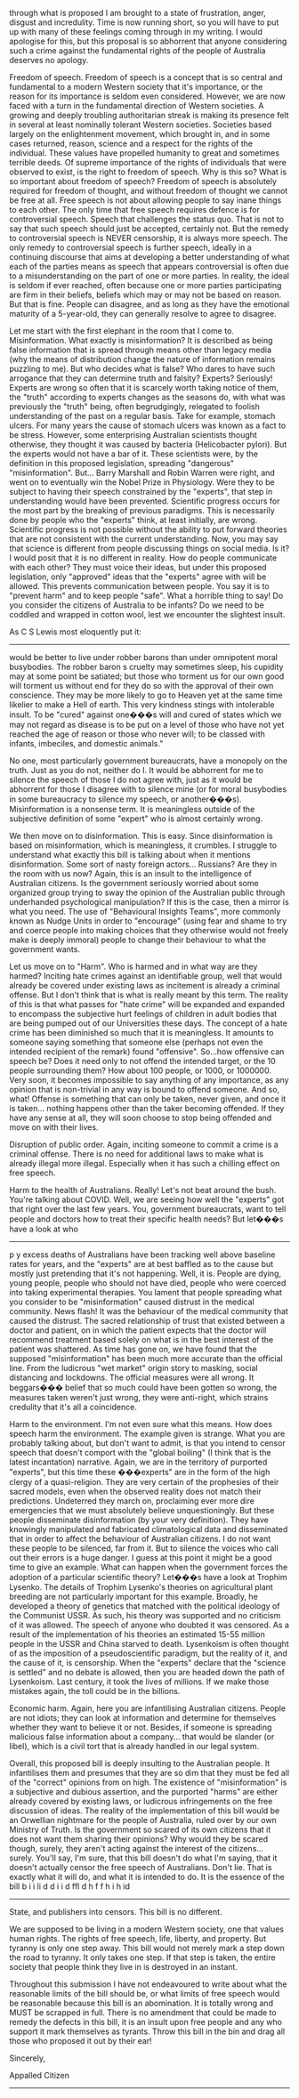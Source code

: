 through what is proposed I am brought to a state of frustration, anger, disgust and incredulity. Time is now
running short, so you will have to put up with many of these feelings coming through in my writing. I would
apologise for this, but this proposal is so abhorrent that anyone considering such a crime against the
fundamental rights of the people of Australia deserves no apology.

Freedom of speech. Freedom of speech is a concept that is so central and fundamental to a modern Western
society that it's importance, or the reason for its importance is seldom even considered. However, we are
now faced with a turn in the fundamental direction of Western societies. A growing and deeply troubling
authoritarian streak is making its presence felt in several at least nominally tolerant Western societies.
Societies based largely on the enlightenment movement, which brought in, and in some cases returned,
reason, science and a respect for the rights of the individual. These values have propelled humanity to great
and sometimes terrible deeds. Of supreme importance of the rights of individuals that were observed to
exist, is the right to freedom of speech. Why is this so? What is so important about freedom of speech?
Freedom of speech is absolutely required for freedom of thought, and without freedom of thought we cannot
be free at all. Free speech is not about allowing people to say inane things to each other. The only time that
free speech requires defence is for controversial speech. Speech that challenges the status quo. That is not
to say that such speech should just be accepted, certainly not. But the remedy to controversial speech is
NEVER censorship, it is always more speech. The only remedy to controversial speech is further speech,
ideally in a continuing discourse that aims at developing a better understanding of what each of the parties
means as speech that appears controversial is often due to a misunderstanding on the part of one or more
parties. In reality, the ideal is seldom if ever reached, often because one or more parties participating are
firm in their beliefs, beliefs which may or may not be based on reason. But that is fine. People can disagree,
and as long as they have the emotional maturity of a 5-year-old, they can generally resolve to agree to
disagree.

Let me start with the first elephant in the room that I come to. Misinformation. What exactly is
misinformation? It is described as being false information that is spread through means other than legacy
media (why the means of distribution change the nature of information remains puzzling to me). But who
decides what is false? Who dares to have such arrogance that they can determine truth and falsity? Experts?
Seriously! Experts are wrong so often that it is scarcely worth taking notice of them, the "truth" according to
experts changes as the seasons do, with what was previously the "truth" being, often begrudgingly,
relegated to foolish understanding of the past on a regular basis. Take for example, stomach ulcers. For
many years the cause of stomach ulcers was known as a fact to be stress. However, some enterprising
Australian scientists thought otherwise, they thought it was caused by bacteria (Helicobacter pylori). But the
experts would not have a bar of it. These scientists were, by the definition in this proposed legislation,
spreading "dangerous" "misinformation". But... Barry Marshall and Robin Warren were right, and went on to
eventually win the Nobel Prize in Physiology. Were they to be subject to having their speech constrained by
the "experts", that step in understanding would have been prevented. Scientific progress occurs for the most
part by the breaking of previous paradigms. This is necessarily done by people who the "experts" think, at
least initially, are wrong. Scientific progress is not possible without the ability to put forward theories that are
not consistent with the current understanding. Now, you may say that science is different from people
discussing things on social media. Is it? I would posit that it is no different in reality. How do people
communicate with each other? They must voice their ideas, but under this proposed legislation, only
"approved" ideas that the "experts" agree with will be allowed. This prevents communication between
people. You say it is to "prevent harm" and to keep people "safe". What a horrible thing to say! Do you
consider the citizens of Australia to be infants? Do we need to be coddled and wrapped in cotton wool, lest
we encounter the slightest insult.

As C S Lewis most eloquently put it:


-----

would be better to live under robber barons than under omnipotent moral busybodies. The robber baron s
cruelty may sometimes sleep, his cupidity may at some point be satiated; but those who torment us for our
own good will torment us without end for they do so with the approval of their own conscience. They may
be more likely to go to Heaven yet at the same time likelier to make a Hell of earth. This very kindness
stings with intolerable insult. To be "cured" against one���s will and cured of states which we may not
regard as disease is to be put on a level of those who have not yet reached the age of reason or those who
never will; to be classed with infants, imbeciles, and domestic animals."

No one, most particularly government bureaucrats, have a monopoly on the truth. Just as you do not,
neither do I. It would be abhorrent for me to silence the speech of those I do not agree with, just as it
would be abhorrent for those I disagree with to silence mine (or for moral busybodies in some bureaucracy
to silence my speech, or another���s). Misinformation is a nonsense term. It is meaningless outside of
the subjective definition of some "expert" who is almost certainly wrong.

We then move on to disinformation. This is easy. Since disinformation is based on misinformation, which is
meaningless, it crumbles. I struggle to understand what exactly this bill is talking about when it mentions
disinformation. Some sort of nasty foreign actors... Russians? Are they in the room with us now? Again, this
is an insult to the intelligence of Australian citizens. Is the government seriously worried about some
organized group trying to sway the opinion of the Australian public through underhanded psychological
manipulation? If this is the case, then a mirror is what you need. The use of "Behavioural Insights Teams",
more commonly known as Nudge Units in order to "encourage" (using fear and shame to try and coerce
people into making choices that they otherwise would not freely make is deeply immoral) people to change
their behaviour to what the government wants.

Let us move on to "Harm". Who is harmed and in what way are they harmed? Inciting hate crimes against
an identifiable group, well that would already be covered under existing laws as incitement is already a
criminal offense. But I don't think that is what is really meant by this term. The reality of this is that what
passes for "hate crime" will be expanded and expanded to encompass the subjective hurt feelings of children
in adult bodies that are being pumped out of our Universities these days. The concept of a hate crime has
been diminished so much that it is meaningless. It amounts to someone saying something that someone else
(perhaps not even the intended recipient of the remark) found "offensive". So...how offensive can speech
be? Does it need only to not offend the intended target, or the 10 people surrounding them? How about 100
people, or 1000, or 1000000. Very soon, it becomes impossible to say anything of any importance, as any
opinion that is non-trivial in any way is bound to offend someone. And so, what! Offense is something that
can only be taken, never given, and once it is taken... nothing happens other than the taker becoming
offended. If they have any sense at all, they will soon choose to stop being offended and move on with their
lives.

Disruption of public order. Again, inciting someone to commit a crime is a criminal offense. There is no need
for additional laws to make what is already illegal more illegal. Especially when it has such a chilling effect on
free speech.

Harm to the health of Australians. Really! Let's not beat around the bush. You're talking about COVID. Well,
we are seeing how well the "experts" got that right over the last few years. You, government bureaucrats,
want to tell people and doctors how to treat their specific health needs? But let���s have a look at who


-----

p y
excess deaths of Australians have been tracking well above baseline rates for years, and the "experts" are at
best baffled as to the cause but mostly just pretending that it's not happening. Well, it is. People are dying,
young people, people who should not have died, people who were coerced into taking experimental
therapies. You lament that people spreading what you consider to be "misinformation" caused distrust in the
medical community. News flash! It was the behaviour of the medical community that caused the distrust.
The sacred relationship of trust that existed between a doctor and patient, on in which the patient expects
that the doctor will recommend treatment based solely on what is in the best interest of the patient was
shattered. As time has gone on, we have found that the supposed "misinformation" has been much more
accurate than the official line. From the ludicrous "wet market" origin story to masking, social distancing and
lockdowns. The official measures were all wrong. It beggars��� belief that so much could have been
gotten so wrong, the measures taken weren't just wrong, they were anti-right, which strains credulity that
it's all a coincidence.

Harm to the environment. I'm not even sure what this means. How does speech harm the environment. The
example given is strange. What you are probably talking about, but don't want to admit, is that you intend to
censor speech that doesn't comport with the "global boiling" (I think that is the latest incantation) narrative.
Again, we are in the territory of purported "experts", but this time these ���experts" are in the form of
the high clergy of a quasi-religion. They are very certain of the prophesies of their sacred models, even when
the observed reality does not match their predictions. Undeterred they march on, proclaiming ever more dire
emergencies that we must absolutely believe unquestioningly. But these people disseminate disinformation
(by your very definition). They have knowingly manipulated and fabricated climatological data and
disseminated that in order to affect the behaviour of Australian citizens. I do not want these people to be
silenced, far from it. But to silence the voices who call out their errors is a huge danger. I guess at this point
it might be a good time to give an example. What can happen when the government forces the adoption of
a particular scientific theory? Let���s have a look at Trophim Lysenko. The details of Trophim Lysenko's
theories on agricultural plant breeding are not particularly important for this example. Broadly, he developed
a theory of genetics that matched with the political ideology of the Communist USSR. As such, his theory
was supported and no criticism of it was allowed. The speech of anyone who doubted it was censored. As a
result of the implementation of his theories an estimated 15-55 million people in the USSR and China starved
to death. Lysenkoism is often thought of as the imposition of a pseudoscientific paradigm, but the reality of
it, and the cause of it, is censorship. When the "experts" declare that the "science is settled" and no debate
is allowed, then you are headed down the path of Lysenkoism. Last century, it took the lives of millions. If
we make those mistakes again, the toll could be in the billions.

Economic harm. Again, here you are infantilising Australian citizens. People are not idiots; they can look at
information and determine for themselves whether they want to believe it or not. Besides, if someone is
spreading malicious false information about a company... that would be slander (or libel), which is a civil tort
that is already handled in our legal system.

Overall, this proposed bill is deeply insulting to the Australian people. It infantilises them and presumes that
they are so dim that they must be fed all of the "correct" opinions from on high. The existence of
"misinformation" is a subjective and dubious assertion, and the purported "harms" are either already covered
by existing laws, or ludicrous infringements on the free discussion of ideas. The reality of the implementation
of this bill would be an Orwellian nightmare for the people of Australia, ruled over by our own Ministry of
Truth. Is the government so scared of its own citizens that it does not want them sharing their opinions?
Why would they be scared though, surely, they aren't acting against the interest of the citizens... surely.
You'll say, I'm sure, that this bill doesn't do what I'm saying, that it doesn't actually censor the free speech
of Australians. Don't lie. That is exactly what it will do, and what it is intended to do. It is the essence of the
bill b i i li d d i i d ffl d h f f h i h id


-----

State, and publishers into censors. This bill is no different.

We are supposed to be living in a modern Western society, one that values human rights. The rights of free
speech, life, liberty, and property. But tyranny is only one step away. This bill would not merely mark a step
down the road to tyranny. It only takes one step. If that step is taken, the entire society that people think
they live in is destroyed in an instant.

Throughout this submission I have not endeavoured to write about what the reasonable limits of the bill
should be, or what limits of free speech would be reasonable because this bill is an abomination. It is totally
wrong and MUST be scrapped in full. There is no amendment that could be made to remedy the defects in
this bill, it is an insult upon free people and any who support it mark themselves as tyrants. Throw this bill in
the bin and drag all those who proposed it out by their ear!

Sincerely,

Appalled Citizen


-----

